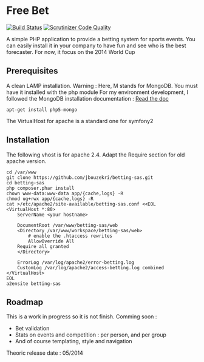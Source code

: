 Free Bet
========

[![Build Status](https://travis-ci.org/jbouzekri/betting-sas.png?branch=master)](https://travis-ci.org/jbouzekri/betting-sas)
[![Scrutinizer Code Quality](https://scrutinizer-ci.com/g/jbouzekri/free-bet/badges/quality-score.png?b=master)](https://scrutinizer-ci.com/g/jbouzekri/free-bet/?branch=master)

A simple PHP application to provide a betting system for sports events.
You can easily install it in your company to have fun and see who is the best forecaster.
For now, it focus on the 2014 World Cup

Prerequisites
-------------

A clean LAMP installation.
Warning : Here, M stands for MongoDB. You must have it installed with the php module
For my environment development, I followed the MongoDB installation documentation : [Read the doc](http://docs.mongodb.org/manual/installation/)

```
apt-get install php5-mongo
```

The VirtualHost for apache is a standard one for symfony2

Installation
------------

The following vhost is for apache 2.4. Adapt the Require section for old apache version.

```shell
cd /var/www
git clone https://github.com/jbouzekri/betting-sas.git
cd betting-sas
php composer.phar install
chown www-data:www-data app/{cache,logs} -R
chmod ug+rwx app/{cache,logs} -R
cat >/etc/apache2/site-available/betting-sas.conf <<EOL
<VirtualHost *:80>
    ServerName <your hostname>

    DocumentRoot /var/www/betting-sas/web
    <Directory /var/www/workspace/betting-sas/web>
        # enable the .htaccess rewrites
        AllowOverride All
	Require all granted
    </Directory>

    ErrorLog /var/log/apache2/error-betting.log
    CustomLog /var/log/apache2/access-betting.log combined
</VirtualHost>
EOL
a2ensite betting-sas
```

Roadmap
-------

This is a work in progress so it is not finish. Comming soon :
* Bet validation
* Stats on events and competition : per person, and per group
* And of course templating, style and navigation

Theoric release date : 05/2014